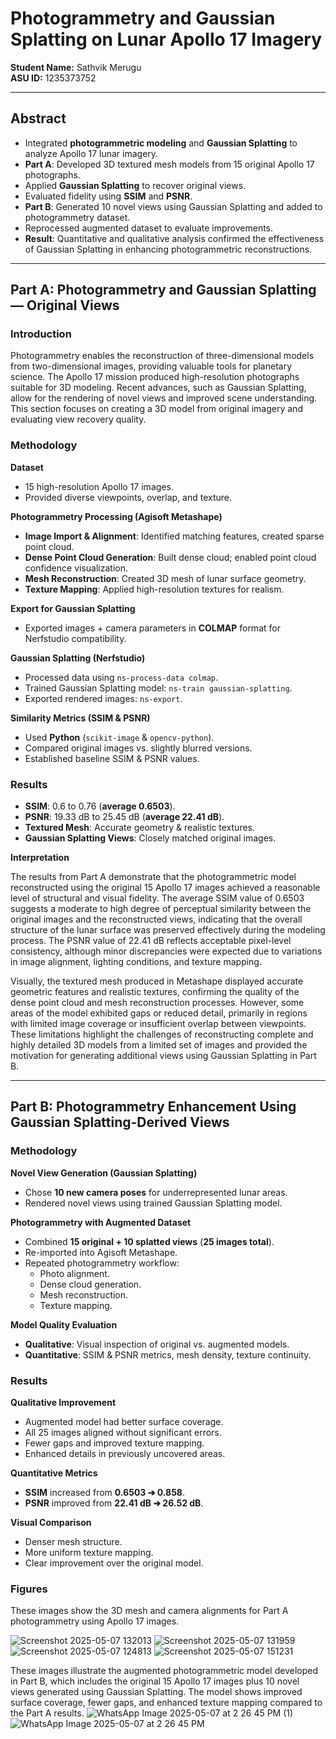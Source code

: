 # Photogrammetry and Gaussian Splatting on Lunar Apollo 17 Imagery

**Student Name:** Sathvik Merugu  
**ASU ID:** 1235373752

---

## Abstract

- Integrated **photogrammetric modeling** and **Gaussian Splatting** to analyze Apollo 17 lunar imagery.
- **Part A**: Developed 3D textured mesh models from 15 original Apollo 17 photographs.
- Applied **Gaussian Splatting** to recover original views.
- Evaluated fidelity using **SSIM** and **PSNR**.
- **Part B**: Generated 10 novel views using Gaussian Splatting and added to photogrammetry dataset.
- Reprocessed augmented dataset to evaluate improvements.
- **Result**: Quantitative and qualitative analysis confirmed the effectiveness of Gaussian Splatting in enhancing photogrammetric reconstructions.

---

## Part A: Photogrammetry and Gaussian Splatting — Original Views

### Introduction

Photogrammetry enables the reconstruction of three-dimensional models from two-dimensional images, providing valuable tools for planetary science. The Apollo 17 mission produced high-resolution photographs suitable for 3D modeling. Recent advances, such as Gaussian Splatting, allow for the rendering of novel views and improved scene understanding. This section focuses on creating a 3D model from original imagery and evaluating view recovery quality.

### Methodology

**Dataset**
- 15 high-resolution Apollo 17 images.
- Provided diverse viewpoints, overlap, and texture.

**Photogrammetry Processing (Agisoft Metashape)**
- **Image Import & Alignment**: Identified matching features, created sparse point cloud.
- **Dense Point Cloud Generation**: Built dense cloud; enabled point cloud confidence visualization.
- **Mesh Reconstruction**: Created 3D mesh of lunar surface geometry.
- **Texture Mapping**: Applied high-resolution textures for realism.

**Export for Gaussian Splatting**
- Exported images + camera parameters in **COLMAP** format for Nerfstudio compatibility.

**Gaussian Splatting (Nerfstudio)**
- Processed data using `ns-process-data colmap`.
- Trained Gaussian Splatting model: `ns-train gaussian-splatting`.
- Exported rendered images: `ns-export`.

**Similarity Metrics (SSIM & PSNR)**
- Used **Python** (`scikit-image` & `opencv-python`).
- Compared original images vs. slightly blurred versions.
- Established baseline SSIM & PSNR values.

### Results

- **SSIM**: 0.6 to 0.76 (**average 0.6503**).
- **PSNR**: 19.33 dB to 25.45 dB (**average 22.41 dB**).
- **Textured Mesh**: Accurate geometry & realistic textures.
- **Gaussian Splatting Views**: Closely matched original images.


**Interpretation**

The results from Part A demonstrate that the photogrammetric model reconstructed using the original 15 Apollo 17 images achieved a reasonable level of structural and visual fidelity. The average SSIM value of 0.6503 suggests a moderate to high degree of perceptual similarity between the original images and the reconstructed views, indicating that the overall structure of the lunar surface was preserved effectively during the modeling process. The PSNR value of 22.41 dB reflects acceptable pixel-level consistency, although minor discrepancies were expected due to variations in image alignment, lighting conditions, and texture mapping.

Visually, the textured mesh produced in Metashape displayed accurate geometric features and realistic textures, confirming the quality of the dense point cloud and mesh reconstruction processes. However, some areas of the model exhibited gaps or reduced detail, primarily in regions with limited image coverage or insufficient overlap between viewpoints. These limitations highlight the challenges of reconstructing complete and highly detailed 3D models from a limited set of images and provided the motivation for generating additional views using Gaussian Splatting in Part B.

---

## Part B: Photogrammetry Enhancement Using Gaussian Splatting-Derived Views

### Methodology

**Novel View Generation (Gaussian Splatting)**
- Chose **10 new camera poses** for underrepresented lunar areas.
- Rendered novel views using trained Gaussian Splatting model.

**Photogrammetry with Augmented Dataset**
- Combined **15 original + 10 splatted views** (**25 images total**).
- Re-imported into Agisoft Metashape.
- Repeated photogrammetry workflow:
  - Photo alignment.
  - Dense cloud generation.
  - Mesh reconstruction.
  - Texture mapping.

**Model Quality Evaluation**
- **Qualitative**: Visual inspection of original vs. augmented models.
- **Quantitative**: SSIM & PSNR metrics, mesh density, texture continuity.

### Results

**Qualitative Improvement**
- Augmented model had better surface coverage.
- All 25 images aligned without significant errors.
- Fewer gaps and improved texture mapping.
- Enhanced details in previously uncovered areas.

**Quantitative Metrics**
- **SSIM** increased from **0.6503 ➔ 0.858**.
- **PSNR** improved from **22.41 dB ➔ 26.52 dB**.

**Visual Comparison**
- Denser mesh structure.
- More uniform texture mapping.
- Clear improvement over the original model.

### Figures
These images show the 3D mesh and camera alignments for Part A photogrammetry using Apollo 17 images.

![Screenshot 2025-05-07 132013](https://github.com/user-attachments/assets/4a2c31aa-90b7-4f93-a68c-ca171cc2ac1e)
![Screenshot 2025-05-07 131959](https://github.com/user-attachments/assets/789e852d-3928-43f8-9e64-40a4f05e947f)
![Screenshot 2025-05-07 124813](https://github.com/user-attachments/assets/12259af2-d213-447e-8a6b-1eb96b2ff15f)
![Screenshot 2025-05-07 151231](https://github.com/user-attachments/assets/7cc50f5e-5a9f-4eea-b55a-889731ddc129)



These images illustrate the augmented photogrammetric model developed in Part B, which includes the original 15 Apollo 17 images plus 10 novel views generated using Gaussian Splatting. The model shows improved surface coverage, fewer gaps, and enhanced texture mapping compared to the Part A results.
![WhatsApp Image 2025-05-07 at 2 26 45 PM (1)](https://github.com/user-attachments/assets/dfa827b2-8dad-4eb3-a349-7057d78f29f4)
![WhatsApp Image 2025-05-07 at 2 26 45 PM](https://github.com/user-attachments/assets/3ce72593-0c24-472e-9684-719e4029b412)







